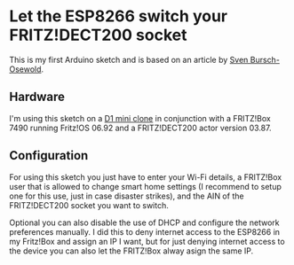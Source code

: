 # Let the ESP8266 switch your FRITZ!DECT200 socket
This is my first Arduino sketch and is based on an article by [Sven Bursch-Osewold](http://www.open4me.de/index.php/2016/10/fritzbox-esp8266-laesst-telefon-klingeln/).

## Hardware
I'm using this sketch on a [D1 mini clone](https://www.amazon.de/gp/product/B06XPCR921/) in conjunction with a FRITZ!Box 7490 running Fritz!OS 06.92 and a FRITZ!DECT200 actor version 03.87.


## Configuration
For using this sketch you just have to enter your Wi-Fi details, a FRITZ!Box user that is allowed to change smart home settings (I recommend to setup one for this use, just in case disaster strikes), and the AIN of the FRITZ!DECT200 socket you want to switch.

Optional you can also disable the use of DHCP and configure the network preferences manually. I did this to deny internet access to the ESP8266 in my Fritz!Box and assign an IP I want, but for just denying internet access to the device you can also let the FRITZ!Box alway asign the same IP.


